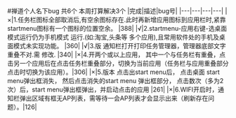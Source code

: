 #禅道个人名下bug 共6个 本周打算解决3个
|完成|描述|bug号|
|---|---|---|---|
|×|1.任务栏图标全部取消后,有空余图标存在.此时再新增应用图标到应用栏时,紧靠startmenu图标有一个图标的位置空余。 |388|
|√|2.startmenu-应用右键-选桌面模式运行仍为手机模式 运行.(如:淘宝,头条等 多个应用),且常用软件处的手机及桌面模式未实现功能。 |360|
|√|3.版 通知栏打开打印任务管理器，管理器底部文字重叠不对.需 修改. |340|
|×|4.开两个或以上应用， 其中一个与任务栏有重叠，点击另一个应用后在点击任务栏重叠部分，切换为当前应用（任务栏与应用重叠部分点击时切换为该应用）。|306|
|×|5.版本 点击出start menu后， 点击桌面 start menu弹出框消失， 然后点击消失的start menu 弹出框部分， 点击数次（多为2次）后，start menu弹出框弹出，并启动点击的应用 |261|
|×|6.WIFI开启时，通知栏弹出区域有框无AP列表，需等待一会AP列表才会显示出来（刷新存在问题）。|126|
